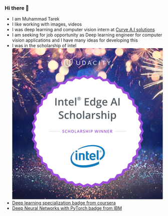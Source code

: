 ### Hi there 👋
- I am Muhammad Tarek
- I like working with images, videos 
- I was deep learning and computer vision intern at [Curve A.I solutions](https://curveaisolutions.com/)
- I am seeking for job opportunity as Deep learning engineer for computer vision applications and I have many ideas for developing this 
- I was in the scholarship of intel
 ![Intel Scholarship](Intel-Scholarship%2B2020%402x.jpg)
-  [Deep learning specialization badge from coursera](https://www.credly.com/badges/ad346571-d656-440f-908c-57d0c60f28c8/public_url)
-  [Deep Neural Networks with PyTorch badge from IBM](https://www.credly.com/badges/a928a3af-2ae6-43ae-9c64-aaeb728abaf7/public_url)
